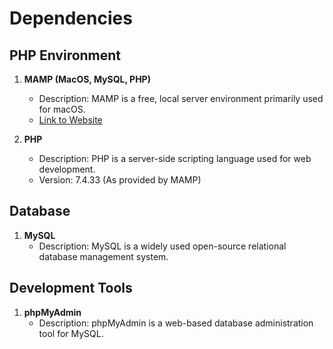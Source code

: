 
# Dependencies

## PHP Environment

1. **MAMP (MacOS, MySQL, PHP)**
   - Description: MAMP is a free, local server environment primarily used for macOS. 
   - [Link to Website](http://localhost:8888/phpMyAdmin5/)

2. **PHP**
   - Description: PHP is a server-side scripting language used for web development.
   - Version: 7.4.33 (As provided by MAMP)

## Database

1. **MySQL**
   - Description: MySQL is a widely used open-source relational database management system.


## Development Tools

1. **phpMyAdmin**
   - Description: phpMyAdmin is a web-based database administration tool for MySQL.
   

